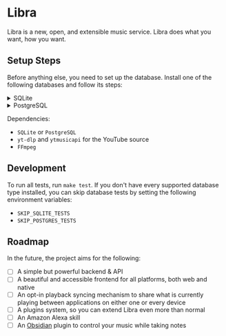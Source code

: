 # Libra

Libra is a new, open, and extensible music service. Libra does what you want, how you want.

## Setup Steps

Before anything else, you need to set up the database. Install one of the following databases and follow its steps:

<details>
<summary>SQLite</summary>

No additional steps are needed to use SQLite.
</details>

<details>

<summary>PostgreSQL</summary>

To create the PostgreSQL database, run the following commands:

```bash
sudo -u postgres createuser -P libra
sudo -u postgres createdb -O libra -E UTF-8 libra
```
</details>

Dependencies:

- `SQLite` or `PostgreSQL`
- `yt-dlp` and `ytmusicapi` for the YouTube source
- `FFmpeg`

## Development

To run all tests, run `make test`.
If you don't have every supported database type installed, you can skip database tests by setting the following environment variables:
- `SKIP_SQLITE_TESTS`
- `SKIP_POSTGRES_TESTS`

## Roadmap

In the future, the project aims for the following:

- [ ] A simple but powerful backend & API
- [ ] A beautiful and accessible frontend for all platforms, both web and native
- [ ] An opt-in playback syncing mechanism to share what is currently playing between applications on either one or every device
- [ ] A plugins system, so you can extend Libra even more than normal
- [ ] An Amazon Alexa skill
- [ ] An [Obsidian](https://obsidian.md/) plugin to control your music while taking notes

